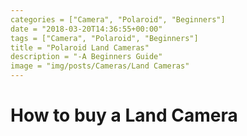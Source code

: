 ```yaml
---
categories = ["Camera", "Polaroid", "Beginners"]
date = "2018-03-20T14:36:55+00:00"
tags = ["Camera", "Polaroid", "Beginners"]
title = "Polaroid Land Cameras"
description = "-A Beginners Guide"
image = "img/posts/Cameras/Land Cameras"
---
```


# How to buy a Land Camera
<!--stackedit_data:
eyJoaXN0b3J5IjpbMTc4OTYwNTYzMF19
-->